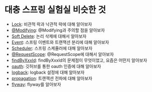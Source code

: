 # 대충 스프링 실험실 비슷한 것

- [Lock](./lock/README.md): 비관적 락과 낙관적 락에 대해 알아보자
- [@Modifying](./modifying/README.md): @Modifying과 주의할 점을 알아보자
- [Soft Delete](./soft-delete/README.md): 논리 삭제에 대해서 알아보자
- [Event](./event/README.md): 스프링 이벤트와 트랜잭션 분리에 대해 알아보자
- [Scheduler](./scheduler/README.md): 스프링 스케쥴러에 대해 알아보자
- [@RequestScope](./request-scope/README.md): @RequestScope에 대해서 알아보자
- [findByXxxId](./findByXxxId/README.md): findByXxxId의 문제점이 무엇이었고, 요즘은 어떤지 알아보자
- [oauth](./oauth/README.md): 깃허브를 통한 oauth 인증에 대해 알아보자
- [logback](./logback/README.md): logback 설정에 대해 알아보자
- [propagation](./propagation/README.md): 트랜잭션 전파에 대해 알아보자
- [flyway](./flyway/README.md): flyway를 알아보자
